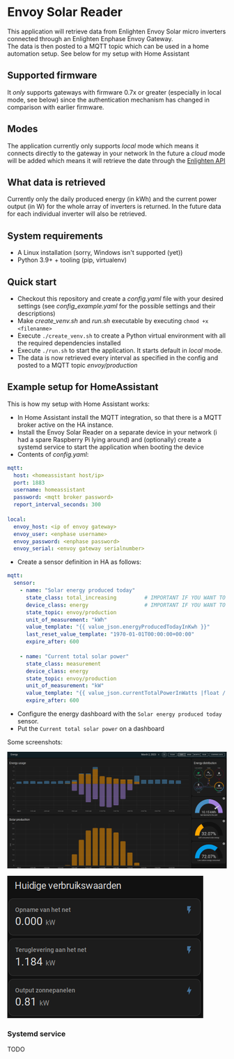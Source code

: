 # Envoy Solar Reader

This application will retrieve data from Enlighten Envoy Solar micro inverters connected through an Enlighten Enphase Envoy Gateway.   
The data is then posted to a MQTT topic which can be used in a home automation setup. See below for my setup with Home Assistant

## Supported firmware
It *only* supports gateways with firmware 0.7x or greater (especially in local mode, see below) since the authentication mechanism has changed in comparison
with earlier firmware.

## Modes
The application currently only supports *local* mode which means it connects directly to the gateway in your network
In the future a *cloud* mode will be added which means it will retrieve the date through the [Enlighten API](https://developer-v4.enphase.com)

## What data is retrieved
Currently only the daily produced energy (in kWh) and the current power output (in W) for the whole array of inverters is returned.
In the future data for each individual inverter will also be retrieved.


## System requirements
- A Linux installation (sorry, Windows isn't supported (yet))
- Python 3.9+ + tooling (pip, virtualenv)


## Quick start
- Checkout this repository and create a *config.yaml* file with your desired settings (see *config_example.yaml* for the possible settings
and their descriptions)
- Make *create_venv.sh* and *run.sh* executable by executing `chmod +x <filenanme>`
- Execute `./create_venv.sh` to create a Python virtual environment with all the required dependencies installed
- Execute `./run.sh` to start the application. It starts default in *local* mode.
- The data is now retrieved every interval as specified in the config and posted to a MQTT topic *envoy/production*


## Example setup for HomeAssistant
This is how my setup with Home Assistant works:
- In Home Assistant install the MQTT integration, so that there is a MQTT broker active on the HA instance.
- Install the Envoy Solar Reader on a separate device in your network (i had a spare Raspberry Pi lying around) and (optionally) create
  a systemd service to start the application when booting the device 
- Contents of *config.yaml*:
```yaml
mqtt:
  host: <homeassistant host/ip>
  port: 1883
  username: homeassistant
  password: <mqtt broker password>
  report_interval_seconds: 300

local:
  envoy_host: <ip of envoy gateway>
  envoy_user: <enphase username>
  envoy_password: <enphase password>
  envoy_serial: <envoy gateway serialnumber>
  ```
- Create a  sensor definition in HA as follows:

```yaml
mqtt:
  sensor:
    - name: "Solar energy produced today"
      state_class: total_increasing         # IMPORTANT IF YOU WANT TO USE THIS IN THE ENERGY DASHBOARD
      device_class: energy                  # IMPORTANT IF YOU WANT TO USE THIS IN THE ENERGY DASHBOARD
      state_topic: envoy/production
      unit_of_measurement: "kWh"
      value_template: "{{ value_json.energyProducedTodayInKwh }}"
      last_reset_value_template: "1970-01-01T00:00:00+00:00"
      expire_after: 600
    
    - name: "Current total solar power"
      state_class: measurement
      device_class: energy
      state_topic: envoy/production
      unit_of_measurement: "kW"
      value_template: "{{ value_json.currentTotalPowerInWatts |float / 1000 }}"
      expire_after: 600

```
- Configure the energy dashboard with the `Solar energy produced today` sensor.
- Put the `Current total solar power` on a dashboard  

Some screenshots:

![screenshot_energy_dashboard](screenshot_energy_dashboard.png)  

![screenshot_dashboard_with_current_power.png](screenshot_dashboard_with_current_power.png)


### Systemd service
TODO


